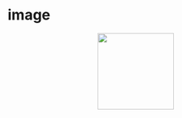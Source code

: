 # image
<p style="text-align:center;"><img src="https://mdsmartgroup.com/wp-content/uploads/2022/01/Mds-Group-Logo-FQV-1.png" width="150" height="150">
